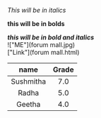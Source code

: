 *This will be in italics*

**this will be in bolds**

***this will be in bold and italics***
<br>
!["ME"](forum mall.jpg)
<br>
["Link"](forum mall.html)
<br>

|      name     |   Grade   |
|:-------------:|:---------:|
|Sushmitha      |   7.0     |
|Radha          |   5.0     |
|Geetha         |   4.0     |
